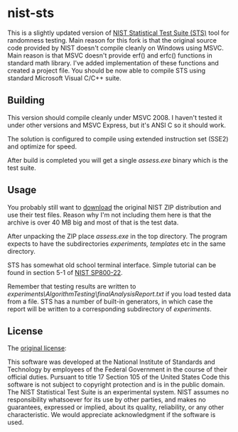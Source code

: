# nist-sts

This is a slightly updated version of [NIST Statistical Test Suite (STS)](http://csrc.nist.gov/groups/ST/toolkit/rng/documentation_software.html) tool for randomness testing. Main reason for this fork is that the original source code provided by NIST doesn't compile cleanly on Windows using MSVC. Main reason is that MSVC doesn't provide erf() and erfc() functions in standard math library. I've added implementation of these functions and created a project file. You should be now able to compile STS using standard Microsoft Visual C/C++ suite.

## Building
This version should compile cleanly under MSVC 2008. I haven't tested it under other versions and MSVC Express, but it's ANSI C so it should work.

The solution is configured to compile using extended instruction set (SSE2) and optimize for speed.

After build is completed you will get a single _assess.exe_ binary which is the test suite.

## Usage
You probably still want to [download](http://csrc.nist.gov/groups/ST/toolkit/rng/documentation_software.html) the original NIST ZIP distribution and use their test files. Reason why I'm not including them here is that the archive is over 40 MB big and most of that is the test data.

After unpacking the ZIP place _assess.exe_ in the top directory. The program expects to have the subdirectories _experiments, templates_ etc in the same directory. 

STS has somewhat old school terminal interface. Simple tutorial can be found in section 5-1 of [NIST SP800-22](http://csrc.nist.gov/groups/ST/toolkit/rng/documents/SP800-22rev1a.pdf).

Remember that testing results are written to _experiments\AlgorithmTesting\finalAnalysisReport.txt_ if you load tested data from a file. STS has a number of built-in generators, in which case the report will be written to a corresponding subdirectory of _experiments_.

## License

The [original license](http://csrc.nist.gov/groups/ST/toolkit/rng/documentation_software.html):

This software was developed at the National Institute of Standards and Technology by employees of the Federal Government in the course of their official duties. Pursuant to title 17 Section 105 of the United States Code this software is not subject to copyright protection and is in the public domain. The NIST Statistical Test Suite is an experimental system. NIST assumes no responsibility whatsoever for its use by other parties, and makes no guarantees, expressed or implied, about its quality, reliability, or any other characteristic. We would appreciate acknowledgment if the software is used.






